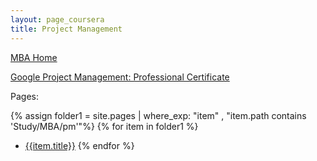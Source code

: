 ```yaml
---
layout: page_coursera
title: Project Management
---
```


[MBA Home](../../0index)

[Google Project Management: Professional Certificate](https://www.coursera.org/professional-certificates/google-project-management)

<div data-iframe-width="150" data-iframe-height="270" data-share-badge-id="b2d3561f-558d-4cbd-938a-e48e38064325" data-share-badge-host="https://www.credly.com"></div><script type="text/javascript" async src="//cdn.credly.com/assets/utilities/embed.js"></script>

Pages:

{% assign folder1 = site.pages | where_exp: "item" , "item.path contains 'Study/MBA/pm'"%}
{% for item in folder1 %}
* [{{item.title}}]({{item.url}})
{% endfor %}
